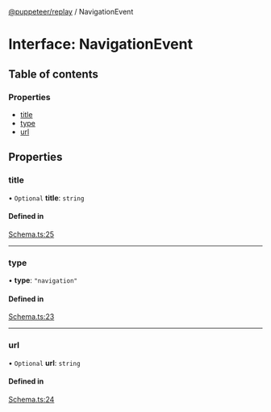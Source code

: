 [@puppeteer/replay](../README.md) / NavigationEvent

# Interface: NavigationEvent

## Table of contents

### Properties

- [title](NavigationEvent.md#title)
- [type](NavigationEvent.md#type)
- [url](NavigationEvent.md#url)

## Properties

### title

• `Optional` **title**: `string`

#### Defined in

[Schema.ts:25](https://github.com/puppeteer/replay/blob/main/src/Schema.ts#L25)

---

### type

• **type**: `"navigation"`

#### Defined in

[Schema.ts:23](https://github.com/puppeteer/replay/blob/main/src/Schema.ts#L23)

---

### url

• `Optional` **url**: `string`

#### Defined in

[Schema.ts:24](https://github.com/puppeteer/replay/blob/main/src/Schema.ts#L24)
